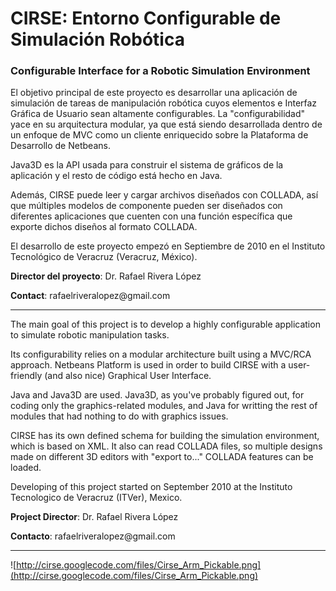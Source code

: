 # CIRSE: Entorno Configurable de Simulación Robótica #
### Configurable Interface for a Robotic Simulation Environment ###
El objetivo principal de este proyecto es desarrollar una aplicación de simulación de tareas de manipulación robótica cuyos elementos e Interfaz Gráfica de Usuario sean altamente configurables. La "configurabilidad" yace en su arquitectura modular, ya que está siendo desarrollada dentro de un enfoque de MVC como un cliente enriquecido sobre la Plataforma de Desarrollo de Netbeans.

Java3D es la API usada para construir el sistema de gráficos de la aplicación y el resto de código está hecho en Java.

Además, CIRSE puede leer y cargar archivos diseñados con COLLADA, así que múltiples modelos de componente pueden ser diseñados con diferentes aplicaciones que cuenten con una función específica que exporte dichos diseños al formato COLLADA.

El desarrollo de este proyecto empezó en Septiembre de 2010 en el Instituto Tecnológico de Veracruz (Veracruz, México).

<p><b>Director del proyecto</b>: Dr. Rafael Rivera López</p>
<p><b>Contact</b>: rafaelriveralopez@gmail.com</p>


---


The main goal of this project is to develop a highly configurable application to simulate robotic manipulation tasks.

Its configurability relies on a modular architecture built using a MVC/RCA approach. Netbeans Platform is used in order to build CIRSE with a user-friendly (and also nice) Graphical User Interface.

Java and Java3D are used. Java3D, as you've probably figured out, for coding only the graphics-related modules, and Java for writting the rest of modules that had nothing to do with graphics issues.

CIRSE has its own defined schema for building the simulation environment, which is based on XML. It also can read COLLADA files, so multiple designs made on different 3D editors with "export to..." COLLADA features can be loaded.

Developing of this project started on September 2010 at the Instituto Tecnologico de Veracruz (ITVer), Mexico.

<p><b>Project Director</b>: Dr. Rafael Rivera López</p>
<p><b>Contacto</b>: rafaelriveralopez@gmail.com</p>

---

![http://cirse.googlecode.com/files/Cirse_Arm_Pickable.png](http://cirse.googlecode.com/files/Cirse_Arm_Pickable.png)